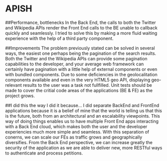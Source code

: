 # APISH

##Performance, bottlenecks
In the Back End, the calls to both the Twitter and Wikipedia APIs render the Front End calls to the BE unable to callback quickly and seamlessly. I tried to solve this by making a more fluid waiting experience with the help of a third party component.

##Improvements
The problem previously stated can be solved in several ways, the easiest one perhaps being the pagination of the search results. Both the Twitter and the Wikipedia APIs can provide some pagination capabilities to the developer, and your average web framework can certainly have pagination with a little help of external components or even with bundled components.
Due to some deficiencies in the geolocalitation components available and even in the very HTML5 geo API, displaying geo-relevant results to the user was a task not fullfilled.
Unit tests should be made to cover the critial code areas of the applications (BE & FE) as the project grows.

##I did this the way I did it because...
I did separate BackEnd and FrontEnd applications because it is a belief of mine that the world is telling us that this is the future, both from an architectural and an escalability viewpoints. This way of doing things enables us to have multiple Front End apps interacting with a Back End cloud, which makes both the user and the developer experiencies much more simple and seamless.
With this separation of conerns, we can scale our FEs as traffic grows and geographically diversifies.
From the Back End perspective, we can increase greatly the security of the application as we are able to deliver new, more RESTful ways to authenticate and process petitions.
